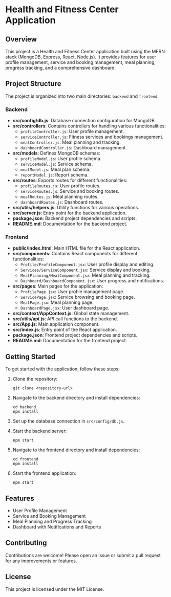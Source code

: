# Health and Fitness Center Application

## Overview
This project is a Health and Fitness Center application built using the MERN stack (MongoDB, Express, React, Node.js). It provides features for user profile management, service and booking management, meal planning, progress tracking, and a comprehensive dashboard.

## Project Structure
The project is organized into two main directories: `backend` and `frontend`.

### Backend
- **src/config/db.js**: Database connection configuration for MongoDB.
- **src/controllers**: Contains controllers for handling various functionalities:
  - `profileController.js`: User profile management.
  - `serviceController.js`: Fitness services and bookings management.
  - `mealController.js`: Meal planning and tracking.
  - `dashboardController.js`: Dashboard management.
- **src/models**: Defines MongoDB schemas:
  - `profileModel.js`: User profile schema.
  - `serviceModel.js`: Service schema.
  - `mealModel.js`: Meal plan schema.
  - `reportModel.js`: Report schema.
- **src/routes**: Exports routes for different functionalities:
  - `profileRoutes.js`: User profile routes.
  - `serviceRoutes.js`: Service and booking routes.
  - `mealRoutes.js`: Meal planning routes.
  - `dashboardRoutes.js`: Dashboard routes.
- **src/utils/helpers.js**: Utility functions for various operations.
- **src/server.js**: Entry point for the backend application.
- **package.json**: Backend project dependencies and scripts.
- **README.md**: Documentation for the backend project.

### Frontend
- **public/index.html**: Main HTML file for the React application.
- **src/components**: Contains React components for different functionalities:
  - `Profile/ProfileComponent.jsx`: User profile display and editing.
  - `Services/ServiceComponent.jsx`: Service display and booking.
  - `MealPlanning/MealComponent.jsx`: Meal planning and tracking.
  - `Dashboard/DashboardComponent.jsx`: User progress and notifications.
- **src/pages**: Main pages for the application:
  - `ProfilePage.jsx`: User profile management page.
  - `ServicePage.jsx`: Service browsing and booking page.
  - `MealPage.jsx`: Meal planning page.
  - `DashboardPage.jsx`: User dashboard page.
- **src/context/AppContext.js**: Global state management.
- **src/utils/api.js**: API call functions to the backend.
- **src/App.js**: Main application component.
- **src/index.js**: Entry point of the React application.
- **package.json**: Frontend project dependencies and scripts.
- **README.md**: Documentation for the frontend project.

## Getting Started
To get started with the application, follow these steps:

1. Clone the repository:
   ```
   git clone <repository-url>
   ```

2. Navigate to the backend directory and install dependencies:
   ```
   cd backend
   npm install
   ```

3. Set up the database connection in `src/config/db.js`.

4. Start the backend server:
   ```
   npm start
   ```

5. Navigate to the frontend directory and install dependencies:
   ```
   cd frontend
   npm install
   ```

6. Start the frontend application:
   ```
   npm start
   ```

## Features
- User Profile Management
- Service and Booking Management
- Meal Planning and Progress Tracking
- Dashboard with Notifications and Reports

## Contributing
Contributions are welcome! Please open an issue or submit a pull request for any improvements or features.

## License
This project is licensed under the MIT License.